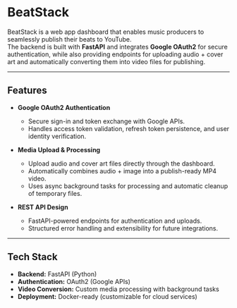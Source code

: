 # BeatStack

BeatStack is a web app dashboard that enables music producers to seamlessly publish their beats to YouTube.  
The backend is built with **FastAPI** and integrates **Google OAuth2** for secure authentication, while also providing endpoints for uploading audio + cover art and automatically converting them into video files for publishing.

---

## Features

- **Google OAuth2 Authentication**  
  - Secure sign-in and token exchange with Google APIs.  
  - Handles access token validation, refresh token persistence, and user identity verification.  

- **Media Upload & Processing**  
  - Upload audio and cover art files directly through the dashboard.  
  - Automatically combines audio + image into a publish-ready MP4 video.  
  - Uses async background tasks for processing and automatic cleanup of temporary files.  

- **REST API Design**  
  - FastAPI-powered endpoints for authentication and uploads.  
  - Structured error handling and extensibility for future integrations.  

---

## Tech Stack

- **Backend:** FastAPI (Python)  
- **Authentication:** OAuth2 (Google APIs)  
- **Video Conversion:** Custom media processing with background tasks  
- **Deployment:** Docker-ready (customizable for cloud services)  

